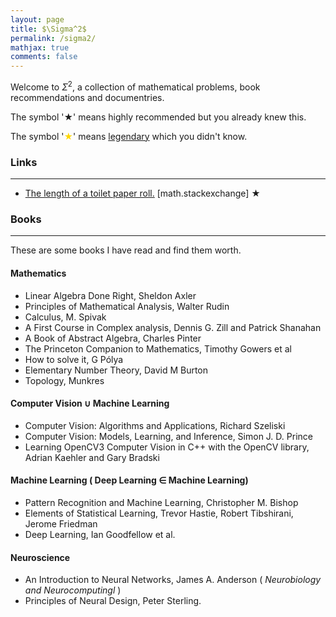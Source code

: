 ```yaml
---
layout: page
title: $\Sigma^2$
permalink: /sigma2/
mathjax: true
comments: false
---
```


Welcome to $\Sigma^2$, a collection of mathematical problems, book recommendations and documentries. <!-- Awesome! Nice to check the source code. Dig deeper and you might find out something nice in here! --> 

The symbol '&#x2605;' means highly recommended but you already knew this. 

The symbol '<font color="gold">&#x2605;</font>' means <u>legendary</u> which you didn't know.


### Links
---

- [The length of a toilet paper roll.](https://math.stackexchange.com/questions/1633704/the-length-of-toilet-roll) [math.stackexchange] &#x2605;


### Books
---

These are some books I have read and find them worth.

#### Mathematics

- Linear Algebra Done Right, Sheldon Axler
- Principles of Mathematical Analysis, Walter Rudin
- Calculus, M. Spivak
- A First Course in Complex analysis, Dennis G. Zill and Patrick Shanahan
- A Book of Abstract Algebra, Charles Pinter
- The Princeton Companion to Mathematics,  Timothy Gowers et al
- How to solve it, G Pólya
- Elementary Number Theory, David M Burton
- Topology, Munkres

#### Computer Vision $\cup$ Machine Learning

- Computer Vision: Algorithms and Applications, Richard Szeliski
- Computer Vision: Models, Learning, and Inference, Simon J. D. Prince
- Learning OpenCV3 Computer Vision in C++ with the OpenCV library, Adrian Kaehler and Gary Bradski

#### Machine Learning ( Deep Learning $\in$ Machine Learning)

- Pattern Recognition and Machine Learning, Christopher M. Bishop
- Elements of Statistical Learning, Trevor Hastie, Robert Tibshirani, Jerome Friedman 
- Deep Learning, Ian Goodfellow et al.

#### Neuroscience

- An Introduction to Neural Networks, James A. Anderson ( _Neurobiology and Neurocomputingl_ )
- Principles of Neural Design, Peter Sterling.

